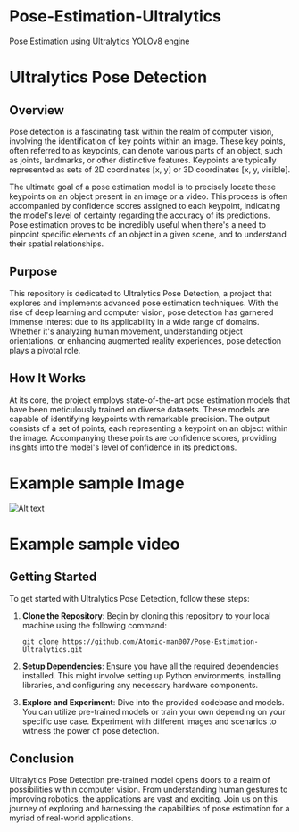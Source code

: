 # Pose-Estimation-Ultralytics

Pose Estimation using Ultralytics YOLOv8 engine

# Ultralytics Pose Detection

## Overview

Pose detection is a fascinating task within the realm of computer vision, involving the identification of key points within an image. These key points, often referred to as keypoints, can denote various parts of an object, such as joints, landmarks, or other distinctive features. Keypoints are typically represented as sets of 2D coordinates [x, y] or 3D coordinates [x, y, visible].

The ultimate goal of a pose estimation model is to precisely locate these keypoints on an object present in an image or a video. This process is often accompanied by confidence scores assigned to each keypoint, indicating the model's level of certainty regarding the accuracy of its predictions. Pose estimation proves to be incredibly useful when there's a need to pinpoint specific elements of an object in a given scene, and to understand their spatial relationships.

## Purpose

This repository is dedicated to Ultralytics Pose Detection, a project that explores and implements advanced pose estimation techniques. With the rise of deep learning and computer vision, pose detection has garnered immense interest due to its applicability in a wide range of domains. Whether it's analyzing human movement, understanding object orientations, or enhancing augmented reality experiences, pose detection plays a pivotal role.

## How It Works

At its core, the project employs state-of-the-art pose estimation models that have been meticulously trained on diverse datasets. These models are capable of identifying keypoints with remarkable precision. The output consists of a set of points, each representing a keypoint on an object within the image. Accompanying these points are confidence scores, providing insights into the model's level of confidence in its predictions.

# Example sample Image

![Alt text](resources/sample.png)

# Example sample video

## Getting Started

To get started with Ultralytics Pose Detection, follow these steps:

1. **Clone the Repository**: Begin by cloning this repository to your local machine using the following command:

   ```
   git clone https://github.com/Atomic-man007/Pose-Estimation-Ultralytics.git
   ```

2. **Setup Dependencies**: Ensure you have all the required dependencies installed. This might involve setting up Python environments, installing libraries, and configuring any necessary hardware components.

3. **Explore and Experiment**: Dive into the provided codebase and models. You can utilize pre-trained models or train your own depending on your specific use case. Experiment with different images and scenarios to witness the power of pose detection.

## Conclusion

Ultralytics Pose Detection pre-trained model opens doors to a realm of possibilities within computer vision. From understanding human gestures to improving robotics, the applications are vast and exciting. Join us on this journey of exploring and harnessing the capabilities of pose estimation for a myriad of real-world applications.
